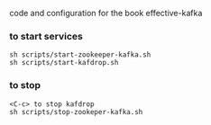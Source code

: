 code and configuration for the book effective-kafka

### to start services

```shell
sh scripts/start-zookeeper-kafka.sh
sh scripts/start-kafdrop.sh
```

### to stop
```
<C-c> to stop kafdrop
sh scripts/stop-zookeper-kafka.sh
```
